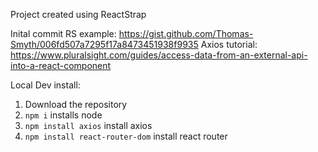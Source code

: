 Project created using ReactStrap

Inital commit RS example: https://gist.github.com/Thomas-Smyth/006fd507a7295f17a8473451938f9935
Axios tutorial: https://www.pluralsight.com/guides/access-data-from-an-external-api-into-a-react-component


Local Dev install: 

1. Download the repository
2. `npm i` installs node 
3. `npm install axios` install axios
4. `npm install react-router-dom` install react router
